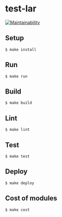 # test-lar

[![Maintainability](https://api.codeclimate.com/v1/badges/c09e7d6f21e6bffcf8da/maintainability)](https://codeclimate.com/github/Konstantin6487/lar-test/maintainability)

## Setup

```
$ make install
```

## Run

```
$ make run
```

## Build

```
$ make build
```

## Lint

```
$ make lint
```

## Test

```
$ make test
```

## Deploy

```
$ make deploy
```

## Cost of modules

```
$ make cost
```
